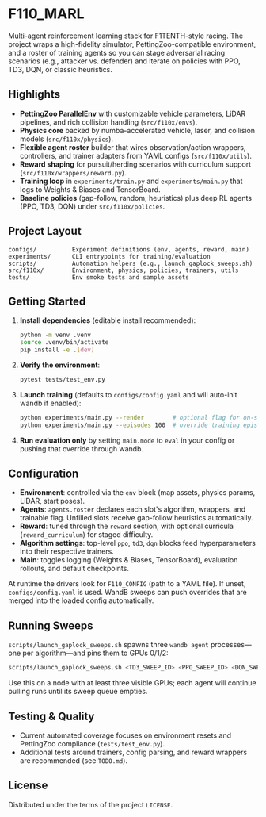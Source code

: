 # F110_MARL

Multi-agent reinforcement learning stack for F1TENTH-style racing. The project wraps a high-fidelity simulator, PettingZoo-compatible environment, and a roster of training agents so you can stage adversarial racing scenarios (e.g., attacker vs. defender) and iterate on policies with PPO, TD3, DQN, or classic heuristics.

## Highlights
- **PettingZoo ParallelEnv** with customizable vehicle parameters, LiDAR pipelines, and rich collision handling (`src/f110x/envs`).
- **Physics core** backed by numba-accelerated vehicle, laser, and collision models (`src/f110x/physics`).
- **Flexible agent roster** builder that wires observation/action wrappers, controllers, and trainer adapters from YAML configs (`src/f110x/utils`).
- **Reward shaping** for pursuit/herding scenarios with curriculum support (`src/f110x/wrappers/reward.py`).
- **Training loop** in `experiments/train.py` and `experiments/main.py` that logs to Weights & Biases and TensorBoard.
- **Baseline policies** (gap-follow, random, heuristics) plus deep RL agents (PPO, TD3, DQN) under `src/f110x/policies`.

## Project Layout
```
configs/          Experiment definitions (env, agents, reward, main)
experiments/      CLI entrypoints for training/evaluation
scripts/          Automation helpers (e.g., launch_gaplock_sweeps.sh)
src/f110x/        Environment, physics, policies, trainers, utils
tests/            Env smoke tests and sample assets
```

## Getting Started
1. **Install dependencies** (editable install recommended):
   ```bash
   python -m venv .venv
   source .venv/bin/activate
   pip install -e .[dev]
   ```
2. **Verify the environment**:
   ```bash
   pytest tests/test_env.py
   ```
3. **Launch training** (defaults to `configs/config.yaml` and will auto-init wandb if enabled):
   ```bash
   python experiments/main.py --render        # optional flag for on-screen visualization
   python experiments/main.py --episodes 100  # override training episodes
   ```
4. **Run evaluation only** by setting `main.mode` to `eval` in your config or pushing that override through wandb.

## Configuration
- **Environment**: controlled via the `env` block (map assets, physics params, LiDAR, start poses).
- **Agents**: `agents.roster` declares each slot's algorithm, wrappers, and trainable flag. Unfilled slots receive gap-follow heuristics automatically.
- **Reward**: tuned through the `reward` section, with optional curricula (`reward_curriculum`) for staged difficulty.
- **Algorithm settings**: top-level `ppo`, `td3`, `dqn` blocks feed hyperparameters into their respective trainers.
- **Main**: toggles logging (Weights & Biases, TensorBoard), evaluation rollouts, and default checkpoints.

At runtime the drivers look for `F110_CONFIG` (path to a YAML file). If unset, `configs/config.yaml` is used. WandB sweeps can push overrides that are merged into the loaded config automatically.

## Running Sweeps
`scripts/launch_gaplock_sweeps.sh` spawns three `wandb agent` processes—one per algorithm—and pins them to GPUs 0/1/2:
```bash
scripts/launch_gaplock_sweeps.sh <TD3_SWEEP_ID> <PPO_SWEEP_ID> <DQN_SWEEP_ID> [WANDB_API_KEY]
```
Use this on a node with at least three visible GPUs; each agent will continue pulling runs until its sweep queue empties.

## Testing & Quality
- Current automated coverage focuses on environment resets and PettingZoo compliance (`tests/test_env.py`).
- Additional tests around trainers, config parsing, and reward wrappers are recommended (see `TODO.md`).

## License
Distributed under the terms of the project `LICENSE`.
